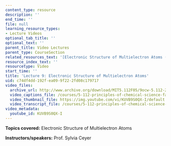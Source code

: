```yaml
---
content_type: resource
description: ''
end_time: ''
file: null
learning_resource_types:
- Lecture Videos
optional_tab_title: ''
optional_text: ''
parent_title: Video Lectures
parent_type: CourseSection
related_resources_text: '[Electronic Structure of Multielectron Atoms (PDF)](resources/lecture9)'
resource_index_text: ''
resourcetype: Video
start_time: ''
title: 'Lecture 9: Electronic Structure of Multielectron Atoms'
uid: c74df4dd-192f-ea09-9f22-2fd08c179717
video_files:
  archive_url: http://www.archive.org/download/MIT5.112F05/9ocw-5.112-28sep2005-220k.mp4
  video_captions_file: /courses/5-112-principles-of-chemical-science-fall-2005/522e7c6ef923513c8237f0205a9829f0_KUVB9S0QX-I.vtt
  video_thumbnail_file: https://img.youtube.com/vi/KUVB9S0QX-I/default.jpg
  video_transcript_file: /courses/5-112-principles-of-chemical-science-fall-2005/84c77b5139905b7b8156288d0dd31219_KUVB9S0QX-I.pdf
video_metadata:
  youtube_id: KUVB9S0QX-I
---
```


**Topics covered:** Electronic Structure of Multielectron Atoms

**Instructors/speakers:** Prof. Sylvia Ceyer